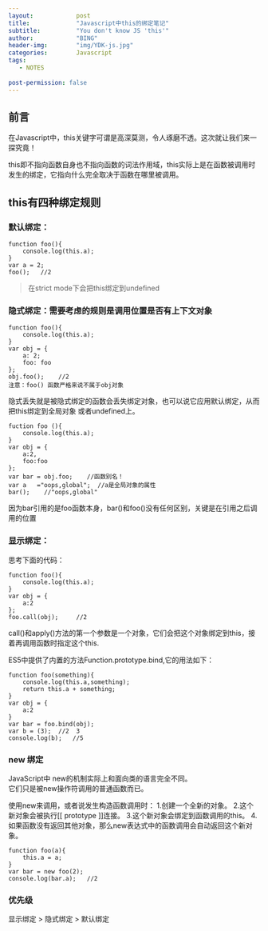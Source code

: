 ```yaml
---
layout:            post
title:             "Javascript中this的绑定笔记"
subtitle:          "You don't know JS 'this'"
author:            "BING"
header-img:        "img/YDK-js.jpg"
categories:        Javascript
tags:
   - NOTES
   
post-permission: false
---
```


## 前言

在Javascript中，this关键字可谓是高深莫测，令人琢磨不透。这次就让我们来一探究竟！  

this即不指向函数自身也不指向函数的词法作用域，this实际上是在函数被调用时发生的绑定，它指向什么完全取决于函数在哪里被调用。

## this有四种绑定规则

### 默认绑定：
```
function foo(){
    console.log(this.a);
}
var a = 2;
foo();   //2
``` 
> 在strict mode下会把this绑定到undefined

### 隐式绑定：需要考虑的规则是调用位置是否有上下文对象
```
function foo(){
    console.log(this.a);
}
var obj = {
    a: 2;
    foo: foo
};
obj.foo();    //2
注意：foo() 函数严格来说不属于obj对象
```
隐式丢失就是被隐式绑定的函数会丢失绑定对象，也可以说它应用默认绑定，从而把this绑定到全局对象
或者undefined上。  

```
fuction foo (){
    console.log(this.a);
}
var obj = {
    a:2,
    foo:foo
};
var bar = obj.foo;    //函数别名！
var a   ="oops,global";  //a是全局对象的属性
bar();    //"oops,global"
```  

因为bar引用的是foo函数本身，bar()和foo()没有任何区别，关键是在引用之后调用的位置

### 显示绑定：
思考下面的代码：  

```
function foo(){
    console.log(this.a);
}
var obj = {
    a:2
};
foo.call(obj);     //2
```
call()和apply()方法的第一个参数是一个对象，它们会把这个对象绑定到this，接着再调用函数时指定这个this.  

ES5中提供了内置的方法Function.prototype.bind,它的用法如下：  

```
function foo(something){
    console.log(this.a,something);
    return this.a + something;
}
var obj = {
    a:2
}
var bar = foo.bind(obj);
var b = (3);  //2  3
console.log(b);   //5
```

### new 绑定

JavaScript中 new的机制实际上和面向类的语言完全不同。  
它们只是被new操作符调用的普通函数而已。  

使用new来调用，或者说发生构造函数调用时：
1.创建一个全新的对象。
2.这个新对象会被执行[[ prototype ]]连接。
3.这个新对象会绑定到函数调用的this。
4.如果函数没有返回其他对象，那么new表达式中的函数调用会自动返回这个新对象。

```
function foo(a){
    this.a = a;
}
var bar = new foo(2);
console.log(bar.a);   //2
```

### 优先级

显示绑定 > 隐式绑定 > 默认绑定





